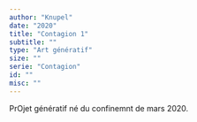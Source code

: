 ```yaml
---
author: "Knupel"
date: "2020"
title: "Contagion 1"
subtitle: ""
type: "Art génératif"
size: ""
serie: "Contagion"
id: ""
misc: ""
---
```


PrOjet génératif né du confinemnt de mars 2020. 